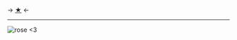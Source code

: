 -> [★](https://rentry.co/angelstruck) <-
***
![rose <3](https://cdn.discordapp.com/attachments/852782813186490408/1107168253198999572/2F10AB39-3E57-4DBA-908D-21BDBECB74EC.jpg)